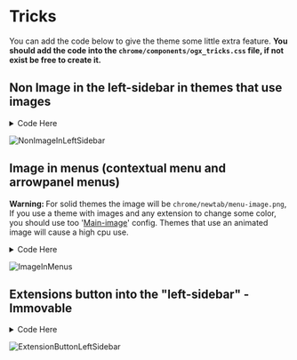 # Tricks

<p>You can add the code below to give the theme some little extra feature. <b>You should add the code into the <code>chrome/components/ogx_tricks.css</code> file, if not exist be free to create it.</b></p>

## Non Image in the left-sidebar in themes that use images

<details><summary>Code Here</summary>
    
```
/* Non Image in the left-sidebar in themes that use images */

:root:not([chromehidden~="toolbar"]):is([lwtheme-image]) #PersonalToolbar,
:root:not([chromehidden~="toolbar"]):is([style*="--lwt-additional-images"]) #PersonalToolbar {
background-image: none !important;
}

```

</details>

![NonImageInLeftSidebar](https://user-images.githubusercontent.com/22057609/228630330-a32dbd11-6800-4cb2-a402-4793cdfe805c.png)

## Image in menus (contextual menu and arrowpanel menus)

<p><b>Warning: </b>For solid themes the image will be <code>chrome/newtab/menu-image.png</code>, If you use a theme with images and any extension to change some color, you should use too '<a href="https://github.com/Godiesc/firefox-gx/tree/main/Extras/Main-Image">Main-image</a>' config. Themes that use an animated image will cause a high cpu use.</p>
<details><summary>Code Here</summary>

```

/_ Image in menus _/

    :root:not([style*="--lwt-additional-images"],[lwtheme-image]) :is(popupset, panelview, menupopup),
    :root:not([style*="--lwt-additional-images"],[lwtheme-image]):is([sizemode="maximized"]) #PanelUI-menu-button{
        --lwt-header-image: url("../newtab/menu-image.png") !important;
        --lwt-additional-images: var(--lwt-header-image) !important;
    }

    @media (prefers-color-scheme: dark){
        :root:is([style*="--lwt-additional-images"],[lwtheme-image]),
        :root:not([style*="--lwt-additional-images"],[lwtheme-image]){
            --arrowpanel-background: #101019d0 !important;
    }}

    @media (prefers-color-scheme: light){
        :root:is([style*="--lwt-additional-images"],[lwtheme-image]),
        :root:not([style*="--lwt-additional-images"],[lwtheme-image]){
            --arrowpanel-background: #f9f9f9d0 !important;
    }}

    .menupopup-arrowscrollbox, popupset, panelview, popupnotification, slot,
    :root:not([chromehidden~="toolbar"]):is([sizemode="maximized"]) #PanelUI-menu-button[open]>.toolbarbutton-badge-stack,
    :root:not([chromehidden~="toolbar"]):is([sizemode="maximized"]) #PanelUI-menu-button[open]>stack::after{
        background-image: linear-gradient(var(--arrowpanel-background, transparent), var(--arrowpanel-background, transparent)),
                          var(--lwt-additional-images,none), var(--lwt-header-image, none) !important;
        background-position: -1px -1px !important;
        background-repeat: repeat !important;
        background-size: auto 100vh !important;
        background-attachment: initial !important;
    }

    @media (-moz-platform: windows), (-moz-platform: linux) {
        :root:not([chromehidden~="toolbar"]):is([sizemode="maximized"]) #PanelUI-menu-button[open]>stack::after{
            background-color: var(--arrowpanel-background) !important;
            background-position: -23px -1px !important;
        }}

    @media (-moz-bool-pref:"firefoxgx.main-image") {
         @media (prefers-color-scheme: dark){
            :root:not([style*="--lwt-additional-images"],[lwtheme-image]) :is(popupset, panelview, menupopup),
            :root:not([style*="--lwt-additional-images"],[lwtheme-image]):is([sizemode="maximized"]) #PanelUI-menu-button{
                --lwt-header-image: url("../newtab/main-image-dark.png") !important;
                --lwt-additional-images: var(--lwt-header-image) !important;
             }}

        @media (prefers-color-scheme: light){
            :is(popupset, panelview, menupopup),
            :root:not([style*="--lwt-additional-images"],[lwtheme-image]):is([sizemode="maximized"]) #PanelUI-menu-button{
                --lwt-header-image: url("../newtab/main-image-light.png") !important;
                --lwt-additional-images: var(--lwt-header-image) !important;
             }}
        }

```
</details>

![ImageInMenus](https://user-images.githubusercontent.com/22057609/228356808-02b9cb92-ba4b-4769-a870-8b41b638c18f.png)

## Extensions button into the "left-sidebar" - Immovable
<details><summary>Code Here</summary>

```

/_ Extensions button into the "left-sidebar" - Immovable _/

:root:not([chromehidden~="toolbar"],[sizemode="fullscreen"]) #PersonalToolbar {
--padding-top-left-sidebar: 146px !important;
}

@media (-moz-bool-pref:"firefoxgx.oneline") {
:root:not([chromehidden~="toolbar"],[sizemode="fullscreen"]) #PersonalToolbar {
--padding-top-left-sidebar: 182px !important;
}}

:root:not([chromehidden~="toolbar"], [sizemode="fullscreen"]) #unified-extensions-button {
--toolbarbutton-hover-background: transparent !important;
--toolbarbutton-active-background: transparent !important;
position: fixed;
display: flex;
top: 76px !important;
left: inherit !important;
z-index: 2 !important;
fill: var(--general-color) !important;
width: calc(var(--uc-vertical-toolbar-width) - 4px) !important;
}

:root:not([chromehidden~="toolbar"], [sizemode="fullscreen"]) #unified-extensions-button:hover,
:root:not([chromehidden~="toolbar"], [sizemode="fullscreen"]) #unified-extensions-button[open] {
transform: scale(1.12) !important;
transition: ease-in-out !important;
}

:root:not([chromehidden~="toolbar"], [sizemode="fullscreen"]) #unified-extensions-button:active {
transform: scale(1.0) !important;
transition-duration: 0ms !important;
}

```
</details>

![ExtensionButtonLeftSidebar](https://user-images.githubusercontent.com/22057609/232178144-499c9c9b-995d-4e9d-9f2b-1356aa34fd84.png)
```
